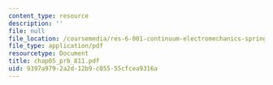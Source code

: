 ```yaml
---
content_type: resource
description: ''
file: null
file_location: /coursemedia/res-6-001-continuum-electromechanics-spring-2009/9397a9792a2d12b9c05555cfcea9316a_chap05_prb_811.pdf
file_type: application/pdf
resourcetype: Document
title: chap05_prb_811.pdf
uid: 9397a979-2a2d-12b9-c055-55cfcea9316a
---
```

